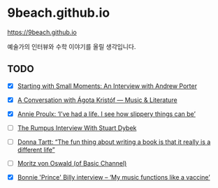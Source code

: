 # 9beach.github.io

https://9beach.github.io

예술가의 인터뷰와 수학 이야기를 올릴 생각입니다.

## TODO
- [x] [Starting with Small Moments: An Interview with Andrew Porter](http://fictionwritersreview.com/interview/starting-with-small-moments-an-interview-with-andrew-porter/)
- [x] [A Conversation with Ágota Kristóf — Music & Literature](http://www.musicandliterature.org/features/2016/6/8/a-conversation-with-agota-kristof)
- [x] [Annie Proulx: ‘I’ve had a life. I see how slippery things can be’](https://www.theguardian.com/books/2016/jun/05/annie-proulx-ive-had-a-life-i-see-how-slippery-things-can-be)
- [ ] [The Rumpus Interview With Stuart Dybek](http://therumpus.net/2016/08/the-rumpus-interview-with-stuart-dybek/)
- [ ] [Donna Tartt: “The fun thing about writing a book is that it really is a different life”](https://www.salon.com/2013/10/22/donna_tartt_the_fun_thing_about_writing_a_book_is_that_it_really_is_a_different_life/)
- [ ] [Moritz von Oswald (of Basic Channel)](http://www.redbullmusicacademy.com/lectures/moritz-von-oswald-early-morning-freestyles)
- [x] [Bonnie 'Prince' Billy interview – ‘My music functions like a vaccine’](http://www.telegraph.co.uk/music/interviews/will-oldham-interview-music-functions-like-vaccine/)

